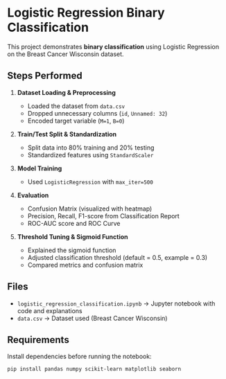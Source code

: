 # Logistic Regression Binary Classification

This project demonstrates **binary classification** using Logistic Regression on the Breast Cancer Wisconsin dataset.

## Steps Performed
1. **Dataset Loading & Preprocessing**
   - Loaded the dataset from `data.csv`
   - Dropped unnecessary columns (`id`, `Unnamed: 32`)
   - Encoded target variable (`M=1`, `B=0`)

2. **Train/Test Split & Standardization**
   - Split data into 80% training and 20% testing
   - Standardized features using `StandardScaler`

3. **Model Training**
   - Used `LogisticRegression` with `max_iter=500`

4. **Evaluation**
   - Confusion Matrix (visualized with heatmap)
   - Precision, Recall, F1-score from Classification Report
   - ROC-AUC score and ROC Curve

5. **Threshold Tuning & Sigmoid Function**
   - Explained the sigmoid function
   - Adjusted classification threshold (default = 0.5, example = 0.3)
   - Compared metrics and confusion matrix

## Files
- `logistic_regression_classification.ipynb` → Jupyter notebook with code and explanations
- `data.csv` → Dataset used (Breast Cancer Wisconsin)

## Requirements
Install dependencies before running the notebook:

```bash
pip install pandas numpy scikit-learn matplotlib seaborn
